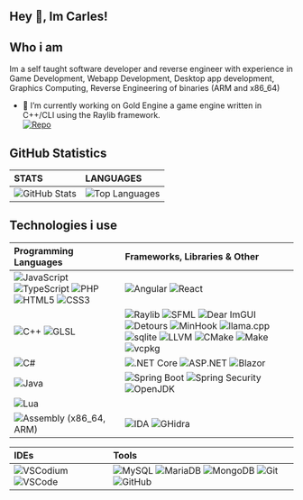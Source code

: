 ## Hey 👋, Im Carles!

## Who i am
Im a self taught software developer and reverse engineer with experience in Game Development, Webapp Development, Desktop app development, Graphics Computing, Reverse Engineering of binaries (ARM and x86_64)

- 🔭 I’m currently working on Gold Engine a game engine written in C++/CLI using the Raylib framework. <br>
[![Repo](https://github-readme-stats.vercel.app/api/pin/?username=carlesgarceran&repo=goldengine&theme=tokyonight)](https://github.com/carlesgarceran/goldengine)


## GitHub Statistics

|   STATS    |   LANGUAGES    |
|:-----------|:---------------|
| ![GitHub Stats](https://github-readme-stats.vercel.app/api?username=CarlesGarceran&show_icons=true&theme=tokyonight) | ![Top Languages](https://github-readme-stats.vercel.app/api/top-langs/?username=CarlesGarceran&layout=pie&theme=tokyonight) |

## Technologies i use

|    Programming Languages   |   Frameworks, Libraries & Other    |
|:----------------------------|:----------------------------------|
| ![JavaScript](https://img.shields.io/badge/-JavaScript-DBB30F?style=for-the-badge&logo=javascript&logoColor=white) ![TypeScript](https://img.shields.io/badge/-TypeScript-3178C6?style=for-the-badge&logo=typescript&logoColor=white) ![PHP](https://img.shields.io/badge/-PHP-777BB4?style=for-the-badge&logo=php&logoColor=white) ![HTML5](https://img.shields.io/badge/-HTML5-E34F26?style=for-the-badge&logo=html5&logoColor=white) ![CSS3](https://img.shields.io/badge/-CSS3-1572B6?style=for-the-badge&logo=css3&logoColor=white) | ![Angular](https://img.shields.io/badge/Angular-BF2E85?style=for-the-badge&logo=angular&logoColor=white) ![React](https://img.shields.io/badge/React-09AAE3?style=for-the-badge&logo=react&logoColor=white)
|  ![C++](https://img.shields.io/badge/C++-07A6E0?style=for-the-badge&logo=cplusplus&logoColor=white) ![GLSL](https://img.shields.io/badge/GLSL-005FA1?style=for-the-badge&logo=opengl&logoColor=white) | ![Raylib](https://img.shields.io/badge/Raylib-000000?style=for-the-badge&logo=raylib&logoColor=white) ![SFML](https://img.shields.io/badge/SFML-2DA813?style=for-the-badge&logo=SFML&logoColor=white) ![Dear ImGUI](https://img.shields.io/badge/Dear's_ImGui-000000?style=for-the-badge&logo=framework&logoColor=white) ![Detours](https://img.shields.io/badge/Detours-000000?style=for-the-badge&logo=framework&logoColor=white) ![MinHook](https://img.shields.io/badge/MinHook-000000?style=for-the-badge&logo=framework&logoColor=white) ![llama.cpp](https://img.shields.io/badge/llama.cpp-000000?style=for-the-badge&logo=ollama&logoColor=white) ![sqlite](https://img.shields.io/badge/SQLite-003B57?style=for-the-badge&logo=sqlite&logoColor=white) ![LLVM](https://img.shields.io/badge/LLVM-262D3A?style=for-the-badge&logo=llvm&logoColor=white) ![CMake](https://img.shields.io/badge/CMake-064F8C?style=for-the-badge&logo=cmake&logoColor=white) ![Make](https://img.shields.io/badge/Make-6D00CC?style=for-the-badge&logo=make&logoColor=white) ![vcpkg](https://img.shields.io/badge/VCPKG-003B57?style=for-the-badge&logo=framework&logoColor=white)
|  ![C#](https://img.shields.io/badge/-C%23-239120?style=for-the-badge&logo=.net&logoColor=white) | ![.NET Core](https://img.shields.io/badge/.NET_Core-420782?style=for-the-badge&logo=.net&logoColor=white) ![ASP.NET](https://img.shields.io/badge/ASP.NET-420782?style=for-the-badge&logo=.net&logoColor=white) ![Blazor](https://img.shields.io/badge/Blazor-420782?style=for-the-badge&logo=blazor&logoColor=white)
|  ![Java](https://img.shields.io/badge/-Java-239120?style=for-the-badge&logo=coffeescript&logoColor=white) | ![Spring Boot](https://img.shields.io/badge/Spring_Boot-6DB33F?style=for-the-badge&logo=springboot&logoColor=white) ![Spring Security](https://img.shields.io/badge/Spring_Security-6DB33F?style=for-the-badge&logo=springsecurity&logoColor=white) ![OpenJDK](https://img.shields.io/badge/OpenJDK-000000?style=for-the-badge&logo=openjdk&logoColor=white) 
|  ![Lua](https://img.shields.io/badge/Lua-0B1078?style=for-the-badge&logo=lua&logoColor=white)
|  ![Assembly (x86_64, ARM)](https://img.shields.io/badge/Assembly_(x86__64,_ARM)-654FF0?style=for-the-badge&logo=webassembly&logoColor=white) | ![IDA](https://img.shields.io/badge/IDA_(The_Interactive_Disassembler)-654FF0?style=for-the-badge&logo=webassembly&logoColor=white) ![GHidra](https://img.shields.io/badge/GHidra-654FF0?style=for-the-badge&logo=webassembly&logoColor=white) |

|   IDEs   |   Tools   |
|:----------|:-----------|
| ![VSCodium](https://img.shields.io/badge/-VSCodium-2F80ED?style=for-the-badge&logo=vscodium&logoColor=white) ![VSCode](https://img.shields.io/badge/-Visual_Studio_Code-2F80ED?style=for-the-badge&logo=vscodium&logoColor=white) | ![MySQL](https://img.shields.io/badge/-MySQL-4479A1?style=for-the-badge&logo=mysql&logoColor=white) ![MariaDB](https://img.shields.io/badge/-MariaDB-003545?style=for-the-badge&logo=mariadb&logoColor=white) ![MongoDB](https://img.shields.io/badge/-MongoDB-47A248?style=for-the-badge&logo=mongodb&logoColor=white) ![Git](https://img.shields.io/badge/-Git-F05032?style=for-the-badge&logo=git&logoColor=white) ![GitHub](https://img.shields.io/badge/-GitHub-181717?style=for-the-badge&logo=github&logoColor=white)

<!--
**CarlesGarceran/CarlesGarceran** is a ✨ _special_ ✨ repository because its `README.md` (this file) appears on your GitHub profile.

Here are some ideas to get you started:

[!Virtualbox](https://img.shields.io/badge/-VM_VirtualBox-0095D5?style=flat-square&logo=virtualbox&logoColor=white) [!vmware](https://img.shields.io/badge/VMWare-0095D5?style=flat-square&logo=vmware&logoColor=white) [!Neovim](https://img.shields.io/badge/Neovim-0095D5?style=flat-square&logo=neovim&logoColor=white) [!Vim](https://img.shields.io/badge/Vim-0095D5?style=flat-square&logo=vim&logoColor=white)

- 🌱 I’m currently learning ...
- 👯 I’m looking to collaborate on ...
- 🤔 I’m looking for help with ...
- 💬 Ask me about ...
- 📫 How to reach me: ...
- 😄 Pronouns: ...
- ⚡ Fun fact: ...
-->
